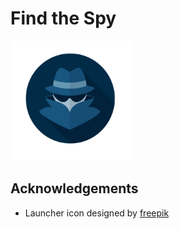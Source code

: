 # Find the Spy

![alt text](https://github.com/ahamidian/findthespy/blob/master/app/src/main/res/mipmap-xxxhdpi/ic_launcher.png "Find the Spy")

## Acknowledgements
*    Launcher icon designed by [freepik](https://freepik.com)